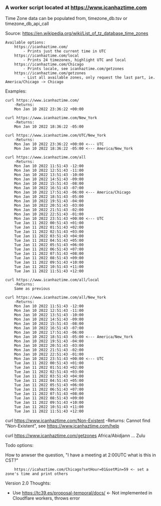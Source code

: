 
### A worker script located at https://www.icanhaztime.com

Time Zone data can be populated from, timezone_db.tsv or timezone_db_api_call

Source: https://en.wikipedia.org/wiki/List_of_tz_database_time_zones

```
Available options:
	https://icanhaztime.com/
		- Prints just the current time in UTC
	https://icanhaztime.com/local 	
		- Prints 24 timezones, highlight UTC and local
	https://icanhaztime.com/Chicago
		- Prints locale, see icanhaztime.com/getzones
	https://icanhaztime.com/getzones
		- List all available zones, only request the last part, ie. America/Chicago -> Chicago
```
Examples: 
```
curl https://www.icanhaztime.com/
    -Returns:
    Mon Jan 10 2022 23:36:22 +00:00
```
```
curl https://www.icanhaztime.com/New_York
    -Returns:
    Mon Jan 10 2022 18:36:22 -05:00
```
```
curl https://www.icanhaztime.com/UTC/New_York
    -Returns:
    Mon Jan 10 2022 23:36:22 +00:00 <--- UTC
    Mon Jan 10 2022 18:36:22 -05:00 <--- America/New_York
```
```
curl https://www.icanhaztime.com/all
    -Returns:
    Mon Jan 10 2022 11:51:43 -12:00
    Mon Jan 10 2022 12:51:43 -11:00
    Mon Jan 10 2022 13:51:43 -10:00
    Mon Jan 10 2022 14:51:43 -09:00
    Mon Jan 10 2022 15:51:43 -08:00
    Mon Jan 10 2022 16:51:43 -07:00
    Mon Jan 10 2022 17:51:43 -06:00 <--- America/Chicago
    Mon Jan 10 2022 18:51:43 -05:00
    Mon Jan 10 2022 19:51:43 -04:00
    Mon Jan 10 2022 20:51:43 -03:00
    Mon Jan 10 2022 21:51:43 -02:00
    Mon Jan 10 2022 22:51:43 -01:00
    Mon Jan 10 2022 23:51:43 +00:00 <--- UTC
    Tue Jan 11 2022 00:51:43 +01:00
    Tue Jan 11 2022 01:51:43 +02:00
    Tue Jan 11 2022 02:51:43 +03:00
    Tue Jan 11 2022 03:51:43 +04:00
    Tue Jan 11 2022 04:51:43 +05:00
    Tue Jan 11 2022 05:51:43 +06:00
    Tue Jan 11 2022 06:51:43 +07:00
    Tue Jan 11 2022 07:51:43 +08:00
    Tue Jan 11 2022 08:51:43 +09:00
    Tue Jan 11 2022 09:51:43 +10:00
    Tue Jan 11 2022 10:51:43 +11:00
    Tue Jan 11 2022 11:51:43 +12:00
```
```
curl https://www.icanhaztime.com/all/local
    -Returns:
    Same as previous
```
```
curl https://www.icanhaztime.com/all/New_York
    -Returns:
    Mon Jan 10 2022 11:51:43 -12:00
    Mon Jan 10 2022 12:51:43 -11:00
    Mon Jan 10 2022 13:51:43 -10:00
    Mon Jan 10 2022 14:51:43 -09:00
    Mon Jan 10 2022 15:51:43 -08:00
    Mon Jan 10 2022 16:51:43 -07:00
    Mon Jan 10 2022 17:51:43 -06:00
    Mon Jan 10 2022 18:51:43 -05:00 <--- America/New_York
    Mon Jan 10 2022 19:51:43 -04:00
    Mon Jan 10 2022 20:51:43 -03:00
    Mon Jan 10 2022 21:51:43 -02:00
    Mon Jan 10 2022 22:51:43 -01:00
    Mon Jan 10 2022 23:51:43 +00:00 <--- UTC
    Tue Jan 11 2022 00:51:43 +01:00
    Tue Jan 11 2022 01:51:43 +02:00
    Tue Jan 11 2022 02:51:43 +03:00
    Tue Jan 11 2022 03:51:43 +04:00
    Tue Jan 11 2022 04:51:43 +05:00
    Tue Jan 11 2022 05:51:43 +06:00
    Tue Jan 11 2022 06:51:43 +07:00
    Tue Jan 11 2022 07:51:43 +08:00
    Tue Jan 11 2022 08:51:43 +09:00
    Tue Jan 11 2022 09:51:43 +10:00
    Tue Jan 11 2022 10:51:43 +11:00
    Tue Jan 11 2022 11:51:43 +12:00
```

curl https://www.icanhaztime.com/Non-Existent
    -Returns:
    Cannot find "Non-Existent", see https://www.icanhaztime.com/help

curl https://www.icanhaztime.com/getzones
    Africa/Abidjann
    ...
    Zulu



Todo options:

How to anwser the question, "I have a meeting at 2:00UTC what is this in CST?"
 
```
	https://icahaztime.com/Chicago?setHour=01&setMin=59 <- set a zone's time and print others 
```

Version 2.0 Thoughts:
- Use https://tc39.es/proposal-temporal/docs/  <- Not implemented in Cloudflare workers, throws error 
